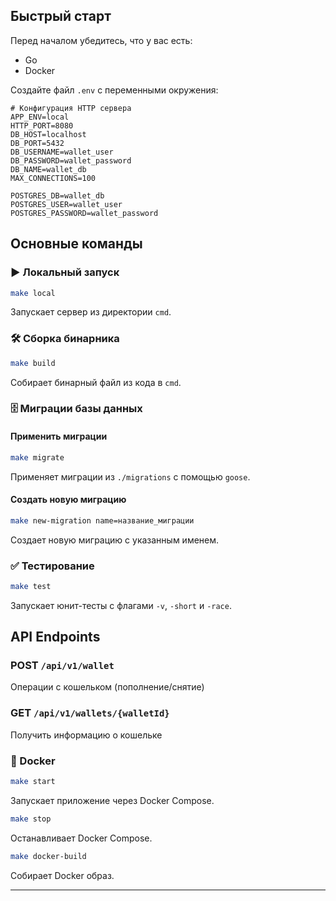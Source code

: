 ## Быстрый старт

Перед началом убедитесь, что у вас есть:

- Go
- Docker

Создайте файл `.env` с переменными окружения:

```env
# Конфигурация HTTP сервера
APP_ENV=local
HTTP_PORT=8080
DB_HOST=localhost
DB_PORT=5432
DB_USERNAME=wallet_user
DB_PASSWORD=wallet_password
DB_NAME=wallet_db
MAX_CONNECTIONS=100

POSTGRES_DB=wallet_db
POSTGRES_USER=wallet_user
POSTGRES_PASSWORD=wallet_password
```

## Основные команды

### ▶️ Локальный запуск

```bash
make local
```

Запускает сервер из директории `cmd`.

### 🛠 Сборка бинарника

```bash
make build
```

Собирает бинарный файл из кода в `cmd`.

### 🗄 Миграции базы данных

#### Применить миграции

```bash
make migrate
```

Применяет миграции из `./migrations` с помощью `goose`.

#### Создать новую миграцию

```bash
make new-migration name=название_миграции
```

Создает новую миграцию с указанным именем.

### ✅ Тестирование

```bash
make test
```

Запускает юнит-тесты с флагами `-v`, `-short` и `-race`.

## API Endpoints

### POST `/api/v1/wallet`
Операции с кошельком (пополнение/снятие)

### GET `/api/v1/wallets/{walletId}`
Получить информацию о кошельке


### 🚀 Docker

```bash
make start
```

Запускает приложение через Docker Compose.

```bash
make stop
```

Останавливает Docker Compose.

```bash
make docker-build
```

Собирает Docker образ.

---